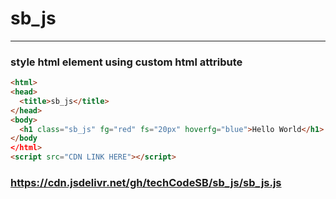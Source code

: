 # sb_js
---
### style html element using custom html attribute
```html
<html>
<head>
  <title>sb_js</title>
</head>
<body>
  <h1 class="sb_js" fg="red" fs="20px" hoverfg="blue">Hello World</h1>
</body 
</html>
<script src="CDN LINK HERE"></script>
```

### https://cdn.jsdelivr.net/gh/techCodeSB/sb_js/sb_js.js

